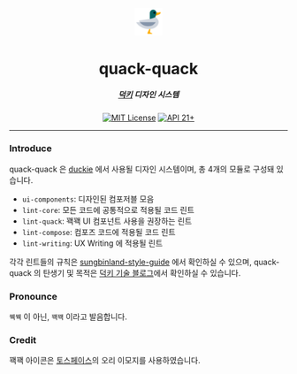 <p align="center">
  <img src="./assets/toss-duck.svg" width="10%" alt="duck" />
</p>
<h1 align="center">quack-quack</h1>
<h5 align="center"><a href="https://github.com/sungbinland/duckie">덕키</a> 디자인 시스템</h5>
<p align="center">
  <a href="LICENSE"><img alt="MIT License" src="https://img.shields.io/badge/License-MIT-blue"/></a>
  <a href="https://developer.android.com/about/versions/lollipop"><img alt="API 21+" src="https://img.shields.io/badge/API-21%2B-brightgreen.svg"/></a>
</p>


---

### Introduce

quack-quack 은 [duckie](https://github.com/sungbinland/duckie) 에서 사용될 디자인 시스템이며, 총 4개의 모듈로 구성돼 있습니다.

- `ui-components`: 디자인된 컴포저블 모음
- `lint-core`: 모든 코드에 공통적으로 적용될 코드 린트
- `lint-quack`: 꽥꽥 UI 컴포넌트 사용을 권장하는 린트
- `lint-compose`: 컴포즈 코드에 적용될 코드 린트
- `lint-writing`:  UX Writing 에 적용될 린트

각각 린트들의 규칙은 [sungbinland-style-guide](https://github.com/sungbinland/sungbinland-style-guide) 에서 확인하실 수 있으며, quack-quack 의 탄생기 및 목적은 [덕키 기술 블로그](https://medium.com/duckie-stories/%EB%8D%95%ED%82%A4%EC%9D%98-%EB%94%94%EC%9E%90%EC%9D%B8-%EC%8B%9C%EC%8A%A4%ED%85%9C-%EA%BD%A5%EA%BD%A5-%EC%9D%84-%EC%86%8C%EA%B0%9C%ED%95%A9%EB%8B%88%EB%8B%A4-59d962c4bf7)에서 확인하실 수 있습니다.

### Pronounce

`꿱꿱` 이 아닌, `꽥꽥` 이라고 발음합니다.

### Credit

꽥꽥 아이콘은 [토스페이스](https://toss.im/tossface)의 오리 이모지를 사용하였습니다.
